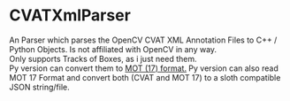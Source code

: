# CVATXmlParser
An Parser which parses the OpenCV CVAT XML Annotation Files to C++ / Python Objects. Is not affiliated with OpenCV in any way.   
Only supports Tracks of Boxes, as i just need them.  
Py version can convert them to [MOT (17) format.](https://motchallenge.net/instructions/) 
Py version can also read MOT 17 Format and convert both (CVAT and MOT 17) to a sloth compatible JSON string/file.



